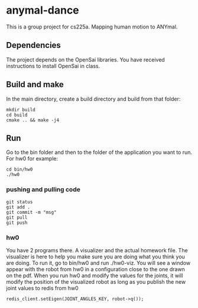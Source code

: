 # anymal-dance
This is a group project for cs225a. Mapping human motion to ANYmal.

## Dependencies
The project depends on the OpenSai libraries. You have received instructions to install OpenSai in class.

## Build and make
In the main directory, create a build directory and build from that folder:
```
mkdir build
cd build
cmake .. && make -j4
```
## Run
Go to the bin folder and then to the folder of the application you want to run.
For hw0 for example:
```
cd bin/hw0
./hw0
```
### pushing and pulling code

```
git status
git add .
git commit -m "msg"
git pull
git push
```

### hw0
You have 2 programs there. A visualizer and the actual homework file.
The visualizer is here to help you make sure you are doing what you think you are doing.
To run it, go to bin/hw0 and run ./hw0-viz. You will see a window appear with the robot from hw0 in a configuration close to the one drawn on the pdf.
When you run hw0 and modify the values for the joints, it will modify the position of the visualized robot as long as you publish the new joint values to redis from hw0

```
redis_client.setEigen(JOINT_ANGLES_KEY, robot->q());
```
